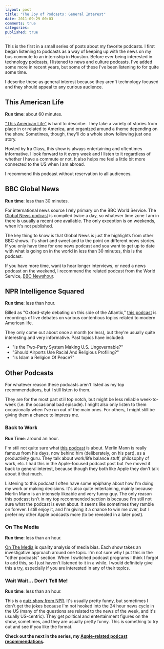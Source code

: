 ```yaml
---
layout: post
title: "The Joy of Podcasts: General Interest"
date: 2011-09-29 00:03
comments: true
categories: 
published: true
---
```

This is the first in a small series of posts about my favorite
podcasts. I first began listening to podcasts as a way of keeping up
with the news on my bus commute to an internship in Houston. Before
ever being interested in technology podcasts, I listened to news and
culture podcasts. I've added some more in recent years, but some of
these I've been listening to for quite some time.  

I describe these as general interest because they aren't technology
focused and they should appeal to any curious audience.

<!--more-->

## This American Life 

**Run time**: about 60 minutes.
	
["This American Life"](http://www.thisamericanlife.org/ "this American life site") is hard to describe. They take a variety of
stories from place in or related to America, and organized
around a theme depending on the show. Sometimes, though, they'll
do a whole show following just one story.
	
Hosted by Ira Glass, this show is always entertaining and
oftentimes informative. I look forward to it every week and I
listen to it regardless of whether I have a commute or not. It
also helps me feel a little bit more connected to the US when I am
abroad. 
	
I recommend this podcast without reservation to all audiences. 
	
## BBC Global News
	
**Run time**: less than 30 minutes.
	
For international news source I rely primary on the BBC World Service. The
[Global News podcast](http://www.bbc.co.uk/podcasts/series/globalnews) is compiled twice a day, so whatever time
zone I am in there is usually a recent one available. The only
exception is on weekends, when it's not published. 
		
The key thing to know is that Global News is just the highlights from
other BBC shows. It's short and sweet and to the point on different
news stories. If you only have time for one news podcast and you want
to get up to date with what is going on in the world in less than 30 minutes, this is the podcast.

If you have more time, want to hear longer interviews, or need a news
podcast on the weekend, I recommend the related podcast from the
World Service,
[BBC Newshour](http://www.bbc.co.uk/podcasts/series/newshour "BBC
Newshour podcast").

## NPR Intelligence Squared

**Run time**: less than hour.

Billed as "Oxford-style debating on this side of the Atlantic," [this podcast](http://intelligencesquaredus.org/ "Intelligence Squared podcast") is recordings of live debates on various contentious topics related to
modern American life.

They only come out about once a month (or less), but they're usually quite
interesting and very informative. Past topics have included:
* "Is the Two-Party System Making U.S. Ungovernable?"
* "Should Airports Use Racial And Religious Profiling?"
* "Is Islam a Religion Of Peace?"

## Other Podcasts

For whatever reason these podcasts aren't listed as my top
recommendations, but I still listen to them.

They are for the most part still top notch, but might be less reliable
week-to-week (i.e. the occasional bad episode). I might also only
listen to them occasionally when I've run out of the main ones. For others, I might
still be giving them a chance to impress me.

### Back to Work

**Run Time**: around an hour.

I'm still not quite sure what [this podcast](http://5by5.tv/b2w  "Back to Work podcast") is about. Merlin Mann is
really famous from his days, now behind him (deliberately, on his part), as a productivity
guru. They talk about work/life balance stuff, philosophy of work,
etc. I had this in the Apple-focused podcast post but I've moved it
back to general interest, because though they both like Apple they
don't talk about it that much. 

Listening to this podcast I often have some epiphany about how I'm
doing my work or making decisions. It's also quite entertaining,
mainly because Merlin Mann is an intensely likeable and very funny guy. 
The only reason this podcast isn't in my top recommended section is
because I'm still not sure what the podcast is even about. It seems
like sometimes they ramble on forever. I still enjoy it, and I'm
giving it a chance to win me over, but I prefer my other Apple
podcasts more (to be revealed in a later post).

### On The Media

**Run time**: less than an hour.

[On The Media](http://www.onthemedia.org/ "On the media") is quality analysis of media bias. Each show takes an
investigative approach around one topic. I'm not sure why I put this
in the "other podcasts" section. When I switched podcast programs I
think I forgot to add this, so I just haven't listened to it in a
while. I would definitely give this a try, especially if you are
interested in any of their topics. 

### Wait Wait... Don't Tell Me!

**Run time**: less than an hour.

This is a
[quiz show from NPR](http://www.npr.org/programs/wait-wait-dont-tell-me/
"link to wait wait don't tell me"). It's usually pretty funny, but sometimes
I don't get the jokes because I'm not hooked into the 24 hour news
cycle in the US (many of the questions are related to the news of the
week, and it's usually US-centric). They get political and entertainment figures on the
show, sometimes, and they are usually pretty funny. This is something
to try out and see if you like the format.

**Check out the next in the series, my [Apple-related podcast recommendations](http://www.divergio.com/blog/2011/10/03/the-joy-of-podcasts-apple-related-podcasts/ "a link to the  next post in the series").**
